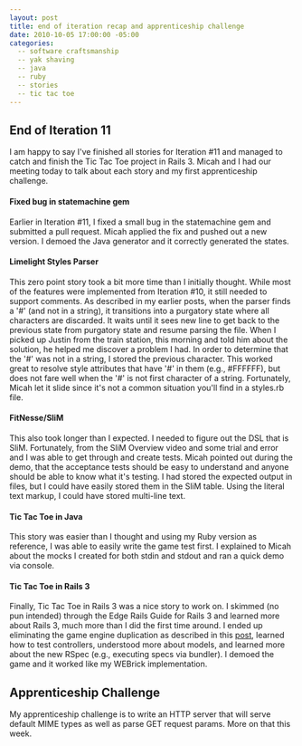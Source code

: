 ```yaml
---
layout: post
title: end of iteration recap and apprenticeship challenge
date: 2010-10-05 17:00:00 -05:00
categories:
  -- software craftsmanship
  -- yak shaving
  -- java
  -- ruby
  -- stories
  -- tic tac toe
---
```


## End of Iteration 11

I am happy to say I've finished all stories for Iteration \#11 and managed to catch and finish the Tic Tac Toe project in Rails 3.  Micah and I had our meeting today to talk about each story and my first apprenticeship challenge.

#### Fixed bug in statemachine gem

Earlier in Iteration \#11, I fixed a small bug in the statemachine gem and submitted a pull request.  Micah applied the fix and pushed out a new version.  I demoed the Java generator and it correctly generated the states.

#### Limelight Styles Parser

This zero point story took a bit more time than I initially thought.  While most of the features were implemented from Iteration \#10, it still needed to support comments.  As described in my earlier posts, when the parser finds a '\#' (and not in a string), it transitions into a purgatory state where all characters are discarded.  It waits until it sees new line to get back to the previous state from purgatory state and resume parsing the file.  When I picked up Justin from the train station, this morning and told him about the solution, he helped me discover a problem I had.  In order to determine that the '\#' was not in a string, I stored the previous character.  This worked great to resolve style attributes that have '\#' in them (e.g., #FFFFFF), but does not fare well when the '\#' is not first character of a string.  Fortunately, Micah let it slide since it's not a common situation you'll find in a styles.rb file.

#### FitNesse/SliM

This also took longer than I expected.  I needed to figure out the DSL that is SliM.  Fortunately, from the SliM Overview video and some trial and error and I was able to get through and create tests.  Micah pointed out during the demo, that the acceptance tests should be easy to understand and anyone should be able to know what it's testing.  I had stored the expected output in files, but I could have easily stored them in the SliM table.  Using the literal text markup, I could have stored multi-line text.

#### Tic Tac Toe in Java

This story was easier than I thought and using my Ruby version as reference, I was able to easily write the game test first.  I explained to Micah about the mocks I created for both stdin and stdout and ran a quick demo via console.

#### Tic Tac Toe in Rails 3

Finally, Tic Tac Toe in Rails 3 was a nice story to work on.  I skimmed (no pun intended) through the Edge Rails Guide for Rails 3 and learned more about Rails 3, much more than I did the first time around.  I ended up eliminating the game engine duplication as described in this [post](http://skim.cc/2010/10/04/return-of-tic-tac-toe-rails-3), learned how to test controllers, understood more about models, and learned more about the new RSpec (e.g., executing specs via bundler).  I demoed the game and it worked like my WEBrick implementation.

## Apprenticeship Challenge

My apprenticeship challenge is to write an HTTP server that will serve default MIME types as well as parse GET request params.  More on that this week.
